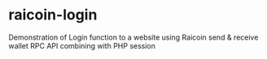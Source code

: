 # raicoin-login
Demonstration of Login function to a website using Raicoin send &amp; receive wallet RPC API combining with PHP session
